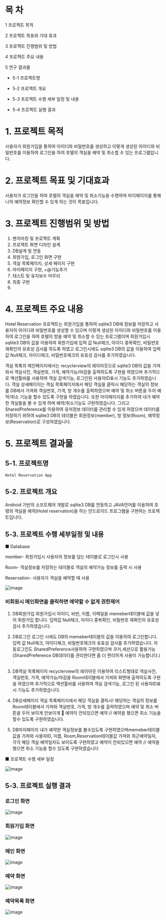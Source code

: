 #  목 차
 1 프로젝트 목적

 2 프로젝트 목표와 기대 효과

 3 프로젝트 진행범위 및 방법

 4 프로젝트 주요 내용

 5 연구 결과물

 - 5-1 프로젝트명
 
 - 5-2 프로젝트 개요
 
 - 5-3 프로젝트 수행 세부 일정 및 내용
 
 - 5-4 프로젝트 실행 결과  
 

# 1. 프로젝트 목적
사용자가 회원가입을 통하여 아이디와 비밀번호를 생성하고 이렇게 생성된 아이디와 비밀번호를 이용하여 로그인을 하여 호텔의 객실을 예약 및 취소할 수 있는 프로그램입니다.  


# 2. 프로젝트 목표 및 기대효과
   사용자가 로그인을 하여 호텔의 객실을 예약 및 취소기능을 수행하며 마이페이지를 통해 나의 예약정보 확인할 수 있게 하는 것이 목표입니다.  
   

# 3. 프로젝트 진행범위 및 방법
1. 	벤치마킹 및 프로젝트 계획
2. 	프로젝트 화면 디자인 설계
3.   DB설계 및 연동 
4. 	회원가입, 로그인 화면 구현
5. 	객실 목록페이지, 상세 페이지 구현
6.  마이페이지 구현, +@기능추가
7.  테스트 및 유지보수 마무리
8. 	최종 구현  
9. 	

# 4. 프로젝트 주요 내용
  
Hotel Reservation 프로젝트는 회원가입을 통하여 sqlite3 DB에 정보를 저장하고 사용자의 아이디와 비밀번호를 생성할 수 있으며 이렇게 생성된 아이디와 비밀번호를 이용하여 로그인을 하여 호텔의 방을 예약 및 취소할 수 있는 프로그램이며 회원가입시 sqlite3 DB의 값을 이용하여 회원가입에 입력 값 Null체크, 아이디 중복확인, 비밀번호 재확인의 유효성 검사를 하도록 하였고 로그인시에도 sqlite3 DB의 값을 이용하여 입력 값 Null체크, 아이디체크, 비밀번호체크의 유효성 검사를 추가하였습니다.

객실 목록의 메인페이지에서는 recyclerview의 레이아웃으로 sqlite3 DB의 값을 가져와서 객실사진, 객실번호, 가격, 예약가능/마감을 출력하도록 구현을 하였으며 추가적으로 액션툴바를 사용하여 객실 검색기능, 로그인된 사용자ID표시 기능도 추가하였습니다. 객실 상세페이지는 객실 목록페이지에서 해당 객실을 클릭시 해당하는 객실의 정보를 DB에서 가져와 객실번호, 가격, 방 개수를 출력하였으며 예약 및 취소 버튼을 두어 예약/취소 기능을 할수 있도록 구현을 하였습니다. 또한 마이페이지를 추가하여 내가 예약한 객실들을 볼 수 있게 하며 예약/취소기능도 구현하였습니다. 그리고 SharedPreference를 이용하여 유저정보 데이터를 관리할 수 있게 하였으며 데이터를 저장하기 위하여 sqlite3 DB의 테이블은 회원정보(member), 방 정보(Room), 예약정보(Reservation)로 구성하였습니다.    



# 5. 프로젝트 결과물  



## 5-1. 프로젝트명   
	Hotel Reservation App  
	

## 5-2. 프로젝트 개요
Android 기반의 소프트웨어 개발로 sqlite3 DB를 연동하고 JAVA언어를 이용하여 호텡의 객실을 예약(Hotel reservation)을 하는 안드로이드 프로그램을 구현하는 프로젝트입니다.  


## 5-3. 프로젝트 수행 세부일정 및 내용
■ Database

<sqlite3 DB table>

member- 회원가입시 사용자의 정보를 담는 테이블로 로그인시 사용
  
Room- 객실정보를 저장하는 테이블로 객실의 예약가능 정보를 출력 시 사용
 
Reservation- 사용자가 객실을 예약할 때 사용

![image](https://user-images.githubusercontent.com/65882143/221434461-4deb4810-2755-40f4-8a4e-6e8a7666c0ae.png)



### 비회원시 메인화면을 클릭하면 예약할 수 없게 권한제어
1. DB회원가입 
회원가입시 아이디, 비번, 이름, 이메일을 memeber테이블에 값을 넣어 회원가입 합니다.
입력값 Null체크, 아이디 중복확인, 비밀번호 재확인의 유효성 검사 추가하였습니다.

2. DB로그인
로그인 시에도 DB의 memeber테이블의 값을 이용하여 로그인합니다.
입력 값 Null체크, 아이디체크, 비밀번호체크의 유효성 검사를 추가하였습니다.
자동로그인도 SharedPreference사용하여 구현하였으며 쿠키,세션으로 활용가능 
(SharedPreference DB데이터를 관리한다면 좀 더 편리하게 사용이 가능합니다.)
. 
3. DB객실 목록페이지
recyclerview의 레이아웃 이용하여 리스트형태로 객실사진, 객실번호, 가격, 예약가능/마감을 Room테이블에서 가져와 화면에 출력하도록 구현을 하였으며 
추가적으로 액션툴바를 사용하여 객실 검색기능, 로그인 된 사용자ID표시 기능도 추가하였습니다.
4. DB상세페이지
객실 목록페이지에서 해당 객실을 클릭시! 해당하는 객실의 정보를 Room테이블에서 가져와 객실번호, 가격, 방 개수를 출력하였으며 예약 및 취소 버튼을 두어 보이게 안보이게
 	예약이 안되있으면 예약  //  예약을 했으면 취소 기능을 할수 있도록 구현하였습니다.

5. DB마이페이지
내가 예약한 객실정보를 볼수있도록 구현하였으며memeber테이블값을 가져와 사용자ID, 이름, 
Room,Reservation테이블값 가져와 최근예약일자, 각각 해당 객실 예약일자도 보이도록 구현하였고 예약이 안되있으면 예약 // 예약을 했으면 취소 기능을 할수 있도록 구현하였습니다


■ 프로젝트 수행 세부 일정  

![image](https://user-images.githubusercontent.com/65882143/221432791-2764eda1-747c-4630-8bad-2e1cae8ae474.png)


## 5-3. 프로젝트 실행 결과

### 로그인 화면
![image](https://user-images.githubusercontent.com/65882143/221439131-8d319daf-3294-4366-b051-17e20b0a5c16.png)

### 회원가입 화면
![image](https://user-images.githubusercontent.com/65882143/221438956-1b9628c2-1883-4163-b574-6760c165c5cb.png)

### 메인 화면
![image](https://user-images.githubusercontent.com/65882143/221439017-17ed7f6e-8a97-4f3e-982f-c9a5eeeaafed.png)

### 예약 화면
![image](https://user-images.githubusercontent.com/65882143/221439042-0042ee02-c91a-4054-a77f-3b00554849dd.png)

### 예약목록 화면
![image](https://user-images.githubusercontent.com/65882143/221439072-ae23981f-b0d0-4e81-bc20-46af432aec20.png)






